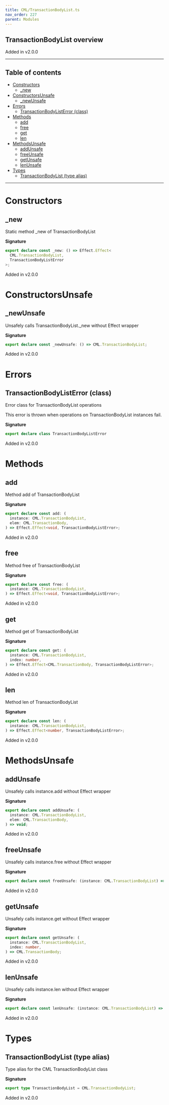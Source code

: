 ```yaml
---
title: CML/TransactionBodyList.ts
nav_order: 227
parent: Modules
---
```


## TransactionBodyList overview

Added in v2.0.0

---

<h2 class="text-delta">Table of contents</h2>

- [Constructors](#constructors)
  - [\_new](#_new)
- [ConstructorsUnsafe](#constructorsunsafe)
  - [\_newUnsafe](#_newunsafe)
- [Errors](#errors)
  - [TransactionBodyListError (class)](#transactionbodylisterror-class)
- [Methods](#methods)
  - [add](#add)
  - [free](#free)
  - [get](#get)
  - [len](#len)
- [MethodsUnsafe](#methodsunsafe)
  - [addUnsafe](#addunsafe)
  - [freeUnsafe](#freeunsafe)
  - [getUnsafe](#getunsafe)
  - [lenUnsafe](#lenunsafe)
- [Types](#types)
  - [TransactionBodyList (type alias)](#transactionbodylist-type-alias)

---

# Constructors

## \_new

Static method \_new of TransactionBodyList

**Signature**

```ts
export declare const _new: () => Effect.Effect<
  CML.TransactionBodyList,
  TransactionBodyListError
>;
```

Added in v2.0.0

# ConstructorsUnsafe

## \_newUnsafe

Unsafely calls TransactionBodyList.\_new without Effect wrapper

**Signature**

```ts
export declare const _newUnsafe: () => CML.TransactionBodyList;
```

Added in v2.0.0

# Errors

## TransactionBodyListError (class)

Error class for TransactionBodyList operations

This error is thrown when operations on TransactionBodyList instances fail.

**Signature**

```ts
export declare class TransactionBodyListError
```

Added in v2.0.0

# Methods

## add

Method add of TransactionBodyList

**Signature**

```ts
export declare const add: (
  instance: CML.TransactionBodyList,
  elem: CML.TransactionBody,
) => Effect.Effect<void, TransactionBodyListError>;
```

Added in v2.0.0

## free

Method free of TransactionBodyList

**Signature**

```ts
export declare const free: (
  instance: CML.TransactionBodyList,
) => Effect.Effect<void, TransactionBodyListError>;
```

Added in v2.0.0

## get

Method get of TransactionBodyList

**Signature**

```ts
export declare const get: (
  instance: CML.TransactionBodyList,
  index: number,
) => Effect.Effect<CML.TransactionBody, TransactionBodyListError>;
```

Added in v2.0.0

## len

Method len of TransactionBodyList

**Signature**

```ts
export declare const len: (
  instance: CML.TransactionBodyList,
) => Effect.Effect<number, TransactionBodyListError>;
```

Added in v2.0.0

# MethodsUnsafe

## addUnsafe

Unsafely calls instance.add without Effect wrapper

**Signature**

```ts
export declare const addUnsafe: (
  instance: CML.TransactionBodyList,
  elem: CML.TransactionBody,
) => void;
```

Added in v2.0.0

## freeUnsafe

Unsafely calls instance.free without Effect wrapper

**Signature**

```ts
export declare const freeUnsafe: (instance: CML.TransactionBodyList) => void;
```

Added in v2.0.0

## getUnsafe

Unsafely calls instance.get without Effect wrapper

**Signature**

```ts
export declare const getUnsafe: (
  instance: CML.TransactionBodyList,
  index: number,
) => CML.TransactionBody;
```

Added in v2.0.0

## lenUnsafe

Unsafely calls instance.len without Effect wrapper

**Signature**

```ts
export declare const lenUnsafe: (instance: CML.TransactionBodyList) => number;
```

Added in v2.0.0

# Types

## TransactionBodyList (type alias)

Type alias for the CML TransactionBodyList class

**Signature**

```ts
export type TransactionBodyList = CML.TransactionBodyList;
```

Added in v2.0.0
